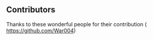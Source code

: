  ## Contributors

Thanks to these wonderful people for their contribution
( https://github.com/War004)
 
